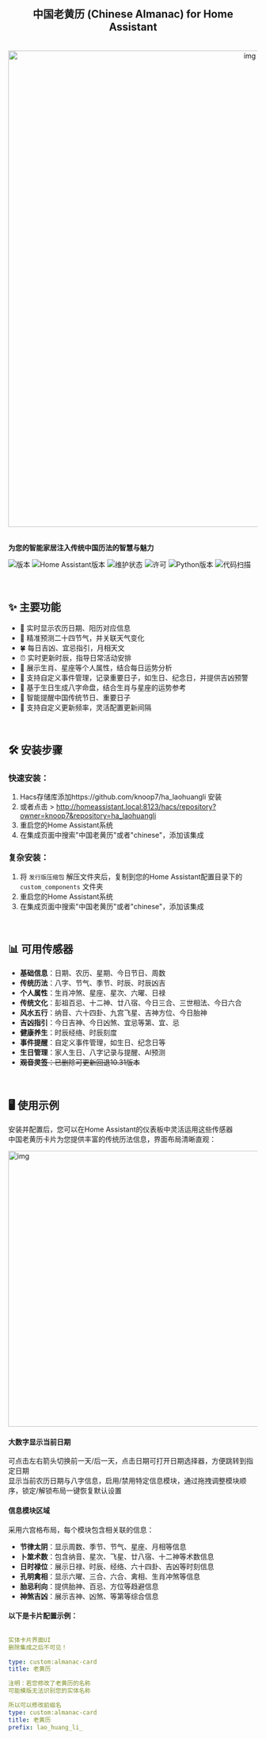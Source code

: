 <div align="center">
  


## 中国老黄历 (Chinese Almanac) for Home Assistant



<br>

<img width="960" alt="img" src="https://github.com/user-attachments/assets/2414840b-c860-4d49-b788-b25fbb51b0e5">

</div>
<br>


**为您的智能家居注入传统中国历法的智慧与魅力**

![版本](https://img.shields.io/badge/version-2025.01.17-blue.svg)
![Home Assistant版本](https://img.shields.io/badge/Hoe%20Assistant-2024.4.0+-yellow.svg)
![维护状态](https://img.shields.io/badge/维护-活跃-green.svg)
![许可](https://img.shields.io/badge/许可-MIT-brightgreen.svg)
![Python版本](https://img.shields.io/badge/Python-3.1.3+-blue.svg)
![代码扫描](https://img.shields.io/badge/代码扫描-通过-success)


<br>

## ✨ 主要功能

- 📅 实时显示农历日期、阳历对应信息
- 🌱 精准预测二十四节气，并关联天气变化
- 🍀 每日吉凶、宜忌指引，月相天文
- ⏰ 实时更新时辰，指导日常活动安排
- 🐲 展示生肖、星座等个人属性，结合每日运势分析
- 🎯 支持自定义事件管理，记录重要日子，如生日、纪念日，并提供吉凶预警
- 🎂 基于生日生成八字命盘，结合生肖与星座的运势参考
- 🎉 智能提醒中国传统节日、重要日子
- 📡 支持自定义更新频率，灵活配置更新间隔
  


<br>

## 🛠 安装步骤

### 快速安装：
1. Hacs存储库添加https://github.com/knoop7/ha_laohuangli 安装
2. 或者点击 > http://homeassistant.local:8123/hacs/repository?owner=knoop7&repository=ha_laohuangli
3. 重启您的Home Assistant系统
4. 在集成页面中搜索"中国老黄历"或者"chinese"，添加该集成

### 复杂安装：
1. 将 `发行版压缩包` 解压文件夹后，复制到您的Home Assistant配置目录下的 `custom_components` 文件夹
2. 重启您的Home Assistant系统
3. 在集成页面中搜索"中国老黄历"或者"chinese"，添加该集成


<br>

## 📊 可用传感器

- **基础信息**：日期、农历、星期、今日节日、周数
- **传统历法**：八字、节气、季节、时辰、时辰凶吉
- **个人属性**：生肖冲煞、星座、星次、六曜、日禄
- **传统文化**：彭祖百忌、十二神、廿八宿、今日三合、三世相法、今日六合
- **风水五行**：纳音、六十四卦、九宫飞星、吉神方位、今日胎神
- **吉凶指引**：今日吉神、今日凶煞、宜忌等第、宜、忌
- **健康养生**：时辰经络、时辰刻度
- **事件提醒**：自定义事件管理，如生日、纪念日等
- **生日管理**：家人生日、八字记录与提醒、AI预测
-  ~~**观音灵签**：已删除可更新回退10.31版本~~

<br>

## 🖥 使用示例

安装并配置后，您可以在Home Assistant的仪表板中灵活运用这些传感器
<br>
中国老黄历卡片为您提供丰富的传统历法信息，界面布局清晰直观：

<img width="556" alt="img" src="https://github.com/user-attachments/assets/dc0556d4-24f3-4f4d-a1cc-3560ee8bf917">

#### 大数字显示当前日期
可点击左右箭头切换前一天/后一天，点击日期可打开日期选择器，方便跳转到指定日期
<br>
显示当前农历日期与八字信息，启用/禁用特定信息模块，通过拖拽调整模块顺序，锁定/解锁布局一键恢复默认设置

#### 信息模块区域
采用六宫格布局，每个模块包含相关联的信息：

- **节律太阴**：显示周数、季节、节气、星座、月相等信息
- **卜筮术数**：包含纳音、星次、飞星、廿八宿、十二神等术数信息
- **日时禄位**：展示日禄、时辰、经络、六十四卦、吉凶等时刻信息
- **孔明禽相**：显示六曜、三合、六合、禽相、生肖冲煞等信息
- **胎忌利向**：提供胎神、百忌、方位等趋避信息
- **神煞吉凶**：展示吉神、凶煞、等第等综合信息

#### 以下是卡片配置示例：

```yaml

实体卡片界面UI
删除集成之后不可见！

type: custom:almanac-card
title: 老黄历

注明：若您修改了老黄历的名称
可能模版无法识别您的实体名称

所以可以修改前缀名
type: custom:almanac-card
title: 老黄历
prefix: lao_huang_li_  

```




<br>
<br>


<br>
<br>
